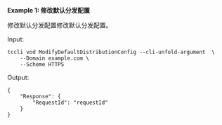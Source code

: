 **Example 1: 修改默认分发配置**

修改默认分发配置修改默认分发配置。

Input: 

```
tccli vod ModifyDefaultDistributionConfig --cli-unfold-argument  \
    --Domain example.com \
    --Scheme HTTPS
```

Output: 
```
{
    "Response": {
        "RequestId": "requestId"
    }
}
```

